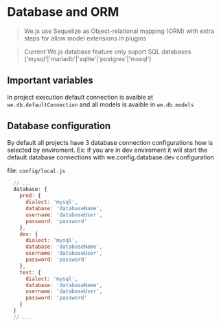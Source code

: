 # Database and ORM

> We.js use Sequelize as Object-relational mapping (ORM) with extra steps for allow model extensions in plugins

> Current We.js database feature only suport SQL databases ('mysql'|'mariadb'|'sqlite'|'postgres'|'mssql') 

## Important variables

In project execution default connection is avaible at `we.db.defaultConnection` and all models is avaible in `we.db.models`

## Database configuration

By default all projects have 3 database connection configurations how is selected by enviroment.
Ex: if you are in dev enviroment it will start the default database connections with we.config.database.dev configuration

file: `config/local.js`

```js
  // ...
  database: {
    prod: {
      dialect: 'mysql',
      database: 'databaseName',
      username: 'databaseUser',
      password: 'password'
    },
    dev: {
      dialect: 'mysql',
      database: 'databaseName',
      username: 'databaseUser',
      password: 'password'
    },
    test: {
      dialect: 'mysql',
      database: 'databaseName',
      username: 'databaseUser',
      password: 'password'
    }
  }
  // ...
```
